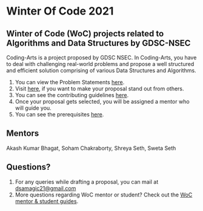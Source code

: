 # Winter Of Code 2021 

## Winter of Code (WoC) projects related to Algorithms and Data Structures by GDSC-NSEC
Coding-Arts is a project proposed by GDSC NSEC. In Coding-Arts, you have to deal with challenging real-world problems and propose 
a well structured and efficient solution comprising of various Data Structures and Algorithms. 
1. You can view the Problem Statements [here](https://github.com/dscnsec/DSA-Magic/blob/main/IDEA.md). 
2. Visit [here](https://github.com/dscnsec/DSA-Magic/blob/main/CONTRIBUTING.md#points-to-be-noted-while-writing-a-proposal), if you want to make your proposal stand out from others.
3. You can see the contributing guidelines [here](https://github.com/dscnsec/DSA-Magic/blob/main/CONTRIBUTING.md#getting-started).
4. Once your proposal gets selected, you will be assigned a mentor who will guide you.
5. You can see the prerequisites [here](https://github.com/dscnsec/Coding-Arts/blob/main/CONTRIBUTING.md#prerequisites).

## Mentors
Akash Kumar Bhagat, Soham Chakraborty, Shreya Seth, Sweta Seth


## Questions?
1. For any queries while drafting a proposal, you can mail at dsamagic21@gmail.com
2. More questions regarding WoC mentor or student? Check out the [WoC mentor & student guides](https://winterofcode.com/).
